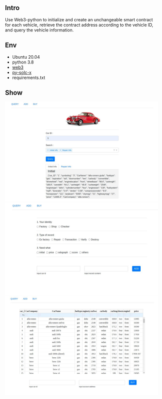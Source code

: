 ## Intro
Use Web3-python to initialize and create an unchangeable smart contract for each vehicle, retrieve the contract address according to the vehicle ID, and query the vehicle information.

## Env
- Ubuntu 20.04
- python 3.8
- [web3](https://web3py.readthedocs.io/en/stable/quickstart.html#test-provider)
- [py-solc-x](https://web3py.readthedocs.io/en/stable/contracts.html)
- requirements.txt

## Show
![web page](assets/page_query.jpg)
![web page](assets/page_add.jpg)
![web page](assets/page_buy.jpg)